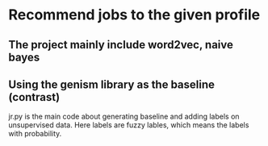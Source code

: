 # Recommend jobs to the given profile
## The project mainly include word2vec, naive bayes
## Using the genism library as the baseline (contrast)

jr.py is the main code about generating baseline and adding labels on unsupervised data. Here labels are fuzzy lables, which means the labels with probability.
